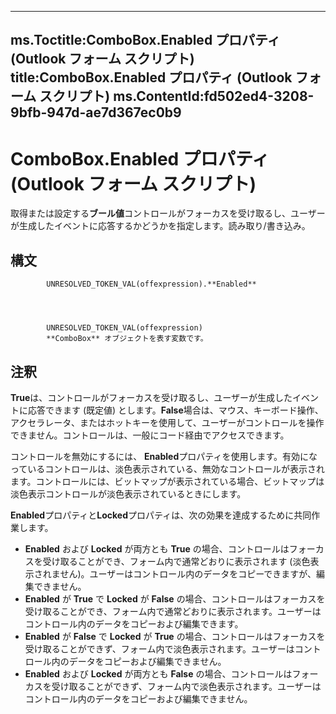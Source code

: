 

---
ms.Toctitle:ComboBox.Enabled プロパティ (Outlook フォーム スクリプト)
title:ComboBox.Enabled プロパティ (Outlook フォーム スクリプト)
ms.ContentId:fd502ed4-3208-9bfb-947d-ae7d367ec0b9
---
# ComboBox.Enabled プロパティ (Outlook フォーム スクリプト)




取得または設定する**ブール値**コントロールがフォーカスを受け取るし、ユーザーが生成したイベントに応答するかどうかを指定します。読み取り/書き込み。

## 構文

            UNRESOLVED_TOKEN_VAL(offexpression).**Enabled**




            UNRESOLVED_TOKEN_VAL(offexpression)
            **ComboBox** オブジェクトを表す変数です。



## 注釈
**True**は、コントロールがフォーカスを受け取るし、ユーザーが生成したイベントに応答できます (既定値) とします。**False**場合は、マウス、キーボード操作、アクセラレータ、またはホットキーを使用して、ユーザーがコントロールを操作できません。コントロールは、一般にコード経由でアクセスできます。



コントロールを無効にするには、 **Enabled**プロパティを使用します。有効になっているコントロールは、淡色表示されている、無効なコントロールが表示されます。コントロールには、ビットマップが表示されている場合、ビットマップは淡色表示コントロールが淡色表示されているときにします。



**Enabled**プロパティと**Locked**プロパティは、次の効果を達成するために共同作業します。

- **Enabled** および **Locked** が両方とも **True** の場合、コントロールはフォーカスを受け取ることができ、フォーム内で通常どおりに表示されます (淡色表示されません)。ユーザーはコントロール内のデータをコピーできますが、編集できません。
- **Enabled** が **True** で **Locked** が **False** の場合、コントロールはフォーカスを受け取ることができ、フォーム内で通常どおりに表示されます。ユーザーはコントロール内のデータをコピーおよび編集できます。
- **Enabled** が **False** で **Locked** が **True** の場合、コントロールはフォーカスを受け取ることができず、フォーム内で淡色表示されます。ユーザーはコントロール内のデータをコピーおよび編集できません。
- **Enabled** および **Locked** が両方とも **False** の場合、コントロールはフォーカスを受け取ることができず、フォーム内で淡色表示されます。ユーザーはコントロール内のデータをコピーおよび編集できません。









